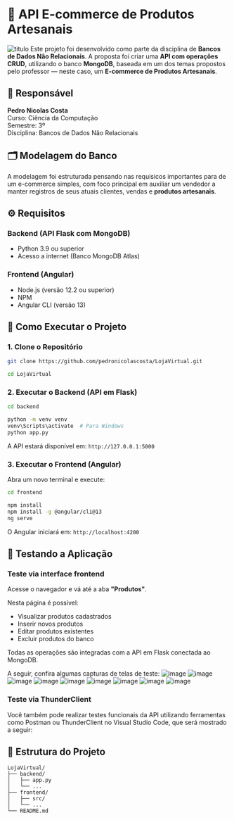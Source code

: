# 🛒 API E-commerce de Produtos Artesanais
![titulo](https://github.com/user-attachments/assets/c994cd99-e915-409c-b840-daf4de8dd521)
Este projeto foi desenvolvido como parte da disciplina de **Bancos de Dados Não Relacionais**. A proposta foi criar uma **API com operações CRUD**, utilizando o banco **MongoDB**, baseada em um dos temas propostos pelo professor — neste caso, um **E-commerce de Produtos Artesanais**.

## 👤 Responsável

**Pedro Nicolas Costa**  
Curso: Ciência da Computação  
Semestre: 3º  
Disciplina: Bancos de Dados Não Relacionais  

## 🗂️ Modelagem do Banco

A modelagem foi estruturada pensando nas requisicos importantes para de um e-commerce simples, com foco principal em auxiliar um vendedor a manter registros de seus atuais clientes, vendas e **produtos artesanais**.




## ⚙️ Requisitos

### Backend (API Flask com MongoDB)
- Python 3.9 ou superior
- Acesso a internet (Banco MongoDB Atlas)

### Frontend (Angular)
- Node.js (versão 12.2 ou superior)
- NPM
- Angular CLI (versão 13)

## 🚀 Como Executar o Projeto

### 1. Clone o Repositório

```bash
git clone https://github.com/pedronicolascosta/LojaVirtual.git
```

```bash
cd LojaVirtual
```


### 2. Executar o Backend (API em Flask)

```bash
cd backend
```

```bash
python -m venv venv
venv\Scripts\activate  # Para Windows
python app.py
```

A API estará disponível em: ```http://127.0.0.1:5000```


### 3. Executar o Frontend (Angular)

Abra um novo terminal e execute:

```bash
cd frontend
```

```bash
npm install
npm install -g @angular/cli@13
ng serve
```

O Angular iniciará em:  ```http://localhost:4200```


## 🧪 Testando a Aplicação

### Teste via interface frontend
Acesse o navegador e vá até a aba **"Produtos"**.

Nesta página é possível:
- Visualizar produtos cadastrados
- Inserir novos produtos
- Editar produtos existentes
- Excluir produtos do banco

Todas as operações são integradas com a API em Flask conectada ao MongoDB.

A seguir, confira algumas capturas de telas de teste:
![image](https://github.com/user-attachments/assets/b3525b30-dbbc-419d-9094-f0aaf2eb2388)
![image](https://github.com/user-attachments/assets/939610fb-96c9-4402-93f1-e903566b4d3b)
![image](https://github.com/user-attachments/assets/fd6026d4-f9fe-42f3-b24a-0685dda3f449)
![image](https://github.com/user-attachments/assets/23a5ef90-c9e1-4aed-9d28-c4731788d8a1)
![image](https://github.com/user-attachments/assets/a31b25cb-7870-47b2-8506-04dcc3101a97)
![image](https://github.com/user-attachments/assets/a80959e6-1b27-49df-a850-06b00a572423)
![image](https://github.com/user-attachments/assets/d22355c6-9cec-4d79-9247-5f015663199c)
![image](https://github.com/user-attachments/assets/582656d9-a67e-434a-aee4-fa3c2dff2344)
![image](https://github.com/user-attachments/assets/e0cc438e-a5d1-4f28-8d85-66e793886626)

### Teste via ThunderClient
Você também pode realizar testes funcionais da API utilizando ferramentas como Postman ou ThunderClient no Visual Studio Code, que será mostrado a seguir:


## 📁 Estrutura do Projeto

```
LojaVirtual/
├── backend/
│   ├── app.py
│   └── ...
├── frontend/
│   ├── src/
│   └── ...
└── README.md
```
